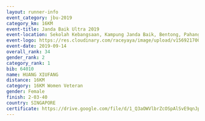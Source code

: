 ```yaml
---
layout: runner-info 
event_category: jbu-2019 
category_km: 16KM 
event-title: Janda Baik Ultra 2019 
event-location: Sekolah Kebangsaan, Kampung Janda Baik, Bentong, Pahang, Malaysia 
event-logo: https://res.cloudinary.com/raceyaya/image/upload/v1569217009/logo/janda-baik_vch1pc.jpg 
event-date: 2019-09-14
overall_rank: 34
gender_rank: 2
category_rank: 1
bib: 64010
name: HUANG XIUFANG
distance: 16KM
category: 16KM Women Veteran
gender: Female
finish: 2-03-40
country: SINGAPORE
certificate: https://drive.google.com/file/d/1_Q3aOWVlbrZcOSpAlSvE9qnJp2uYiNf_/view?usp=sharing
---
```


